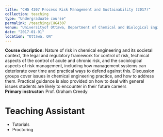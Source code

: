```yaml
---
title: "CHG 4307 Process Risk Management and Sustainability (2017)"
collection: teaching
type: "Undergraduate course"
permalink: /teaching/CHG4307
venue: "Universityof Ottawa, Department of Chemical and Biological Engineering"
date: "2017-01-01"
location: "Ottawa, ON"
---
```


<b>Course decription:</b>  Nature of risk in chemical engineering and its societal context, the legal and regulatory framework for control of risk, technical aspects of the control of acute and chronic risk, and the sociological aspects of risk management, including how management systems can deteriorate over time and practical ways to defend against this. Discussion groups cover issues in chemical engineering practice, and how to address them. Practical guidance is also provided on how to deal with general issues students are likely to encounter in their future careers \
<b>Primary instructor:</b> Prof. Graham Creedy

# Teaching Assistant
* Tutorials
* Proctoring